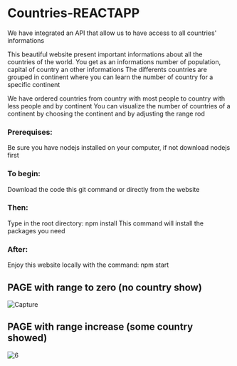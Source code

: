 # Countries-REACTAPP

We have integrated an API that allow us to have access to all countries' informations

This beautiful website present important informations about all the countries of the world.
You get as an informations number of population, capital of country an other informations
The differents countries are grouped in continent where you can learn the number of country for a specific continent

We have ordered countries from country with most people to country with less people and by continent
You can visualize the number of countries of a continent by choosing the continent and by adjusting the range rod

### Prerequises:
  Be sure you have nodejs installed on your computer, if not download nodejs first
### To begin:
  Download the code this git command or directly from the website
### Then:
  Type in the root directory: npm install
  This command will install the packages you need
### After:
  Enjoy this website locally with the command: npm start
  
## PAGE with range to zero (no country show)
![Capture](https://user-images.githubusercontent.com/97252877/185503564-74a6bd03-0fa0-45c4-8b27-c2dc3964f6ca.PNG)

## PAGE with range increase (some country showed)
![6](https://user-images.githubusercontent.com/97252877/212580829-9c27b2a2-aa94-4848-b21b-02ea71cc28b2.PNG)

